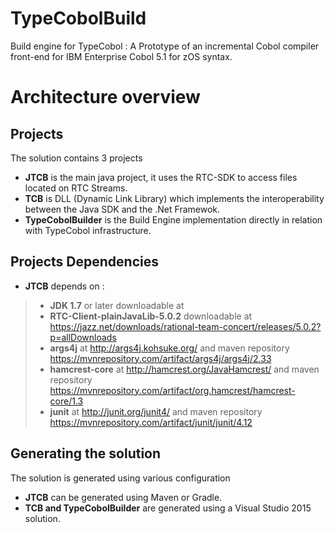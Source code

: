 # TypeCobolBuild

Build engine for TypeCobol : A Prototype of an incremental Cobol compiler front-end for IBM Enterprise Cobol 5.1 for zOS syntax.

# Architecture overview

## Projects

The solution contains 3 projects
- **JTCB** is the main java project, it uses the RTC-SDK to access files located on RTC Streams.
- **TCB** is DLL (Dynamic Link Library) which implements the interoperability between the Java SDK and the .Net Framewok.
- **TypeCobolBuilder** is the Build Engine implementation directly in relation with TypeCobol infrastructure.

## Projects Dependencies
- **JTCB** depends on :
> - **JDK 1.7** or later downloadable at 
> - **RTC-Client-plainJavaLib-5.0.2** downloadable at https://jazz.net/downloads/rational-team-concert/releases/5.0.2?p=allDownloads
> - **args4j** at http://args4j.kohsuke.org/ and maven repository https://mvnrepository.com/artifact/args4j/args4j/2.33
> - **hamcrest-core** at http://hamcrest.org/JavaHamcrest/ and maven repository https://mvnrepository.com/artifact/org.hamcrest/hamcrest-core/1.3
> - **junit** at http://junit.org/junit4/ and maven repository https://mvnrepository.com/artifact/junit/junit/4.12

## Generating the solution

The solution is generated using various configuration
- **JTCB** can be generated using Maven or Gradle.
- **TCB and TypeCobolBuilder** are generated using a Visual Studio 2015 solution.
